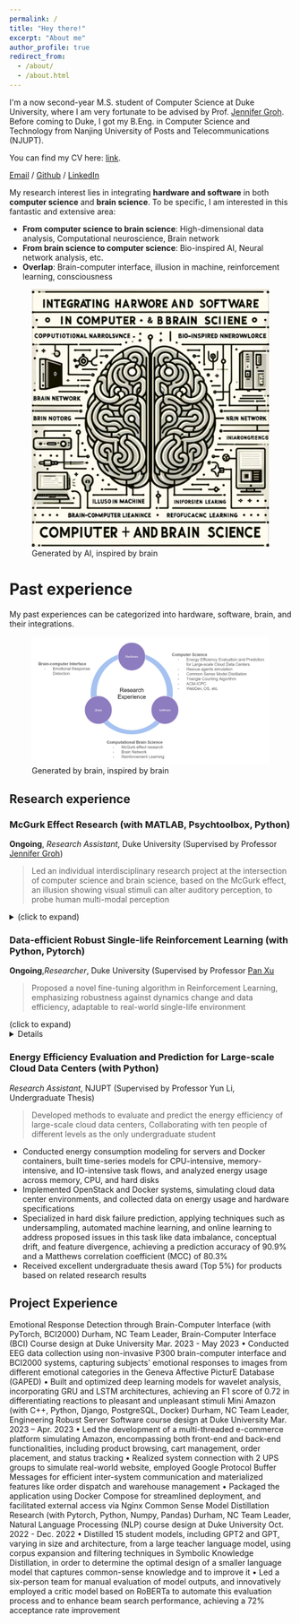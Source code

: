 ```yaml
---
permalink: /
title: "Hey there!"
excerpt: "About me"
author_profile: true
redirect_from: 
  - /about/
  - /about.html
---
```



I'm a now second-year M.S. student of Computer Science at Duke University, where I am very fortunate to be advised by Prof. [Jennifer Groh](https://people.duke.edu/~jmgroh/). Before coming to Duke, I got my B.Eng. in Computer Science and Technology from Nanjing University of Posts and Telecommunications (NJUPT).

You can find my CV here: [link](../assets/CV_YuchenCao.pdf).

[Email](mailto:im.yuchen.cao@duke.edu) / [Github](https://github.com/purmecia) / [LinkedIn](https://www.linkedin.com/in/yuchencaoduke/) 

My research interest lies in integrating **hardware and software** in both **computer science** and **brain science**. To be specific, I am interested in this fantastic and extensive area:

- **From computer science to brain science**: High-dimensional data analysis, Computational neuroscience, Brain network
- **From brain science to computer science**: Bio-inspired AI, Neural network analysis, etc.
- **Overlap**: Brain-computer interface, illusion in machine, reinforcement learning, consciousness

<figure>  
<img src="/images/research_interest.png" alt="Research Interest" style="width: %20; display: inline-block;"/>
  <figcaption>Generated by AI, inspired by brain</figcaption>
</figure>


# Past experience
My past experiences can be categorized into hardware, software, brain, and their integrations.
<figure>  
<img src="/images/Research_experience.png" alt="Research Experience" style="width: %40; display: inline-block;"/>
  <figcaption>Generated by brain, inspired by brain</figcaption>
</figure>

## Research experience

### McGurk Effect Research (with MATLAB, Psychtoolbox, Python)

**Ongoing**, *Research Assistant*, Duke University (Supervised by Professor [Jennifer Groh](https://people.duke.edu/~jmgroh/))    

>Led an individual interdisciplinary research project at the intersection of computer science and brain science, based on the McGurk effect, an illusion showing visual stimuli can alter auditory perception, to probe human multi-modal perception
  
<details>

<summary>(click to expand)</summary>
  
- Developed video stimuli that can elicit the McGurk effect on subjects with a 100% success rate, exceeding existing stimuli
- Engineered a comprehensive system integrating hardware and software from scratch, including an eye tracker and in-ear microphones, coupled with Psychtoolbox and JACK for efficient data capture in a sound-proof booth
- Executed end-to-end experimental procedures with 15 participants, involving script writing, participant recruitment, and ear-canal sound data collection
- Applying interdisciplinary analytical methods, including sliding window alignment, Mann-Whitney U test, and Fast Fourier Transform (FFT), for precise data analysis and visualization, to figure out what is inputted to the brain for processing

<img src="/assets/images/mcgurk.png" alt="McGurk" style="width: %40;"/>  

</details>

### Data-efficient Robust Single-life Reinforcement Learning (with Python, Pytorch)                            

**Ongoing**,*Researcher*, Duke University (Supervised by Professor [Pan Xu](https://panxulab.github.io/)

>Proposed a novel fine-tuning algorithm in Reinforcement Learning, emphasizing robustness against dynamics change and data efficiency, adaptable to real-world single-life environment

<summary>(click to expand)</summary>

<details>

- Conducting comprehensive simulation tests to validate the algorithm's efficacy using the OpenAI Gym environment

</details>

### Energy Efficiency Evaluation and Prediction for Large-scale Cloud Data Centers (with Python)

*Research Assistant*, NJUPT (Supervised by Professor Yun Li, Undergraduate Thesis)

>Developed methods to evaluate and predict the energy efficiency of large-scale cloud data centers, Collaborating with ten people of different levels as  the only undergraduate student

- Conducted energy consumption modeling for servers and Docker containers, built time-series models for CPU-intensive, memory-intensive, and IO-intensive task flows, and analyzed energy usage across memory, CPU, and hard disks
- Implemented OpenStack and Docker systems, simulating cloud data center environments, and collected data on energy usage and hardware specifications
- Specialized in hard disk failure prediction, applying techniques such as undersampling, automated machine learning, and online learning to address proposed issues in this task like data imbalance, conceptual drift, and feature divergence, achieving a prediction accuracy of 90.9% and a Matthews correlation coefficient (MCC) of 80.3%
- Received excellent undergraduate thesis award (Top 5%) for products based on related research results

## Project Experience
Emotional Response Detection through Brain-Computer Interface (with PyTorch, BCI2000)                       Durham, NC
Team Leader, Brain-Computer Interface (BCI) Course design at Duke University                                         Mar. 2023 - May 2023
•	Conducted EEG data collection using non-invasive P300 brain-computer interface and BCI2000 systems, capturing subjects' emotional responses to images from different emotional categories in the Geneva Affective PicturE Database (GAPED)
•	Built and optimized deep learning models for wavelet analysis, incorporating GRU and LSTM architectures, achieving an F1 score of 0.72 in differentiating reactions to pleasant and unpleasant stimuli
Mini Amazon (with C++, Python, Django, PostgreSQL, Docker)                                                               Durham, NC
Team Leader, Engineering Robust Server Software course design at Duke University                                Mar. 2023 – Apr. 2023
•	Led the development of a multi-threaded e-commerce platform simulating Amazon, encompassing both front-end and back-end functionalities, including product browsing, cart management, order placement, and status tracking
•	Realized system connection with 2 UPS groups to simulate real-world website, employed Google Protocol Buffer Messages for efficient inter-system communication and materialized features like order dispatch and warehouse management
•	Packaged the application using Docker Compose for streamlined deployment, and facilitated external access via Nginx
Common Sense Model Distillation Research (with Pytorch, Python, Numpy, Pandas)                                  Durham, NC
Team Leader, Natural Language Processing (NLP) course design at Duke University                                  Oct. 2022 - Dec. 2022
•	Distilled 15 student models, including GPT2 and GPT, varying in size and architecture, from a large teacher language model, using corpus expansion and filtering techniques in Symbolic Knowledge Distillation, in order to determine the optimal design of a smaller language model that captures common-sense knowledge and to improve it
•	Led a six-person team for manual evaluation of model outputs, and innovatively employed a critic model based on RoBERTa to automate this evaluation process and to enhance beam search performance, achieving a 72% acceptance rate improvement





